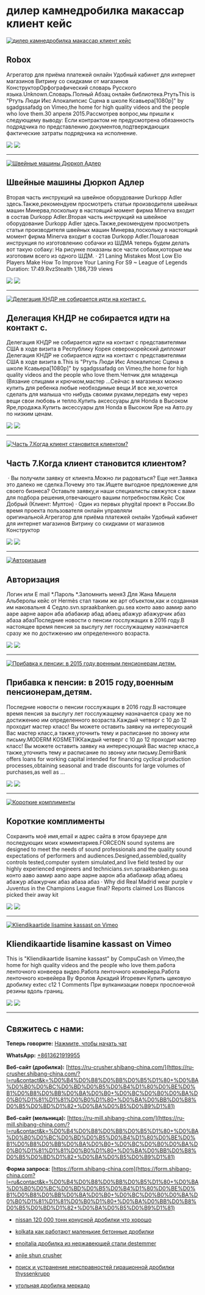 # дилер камнедробилка макассар клиент кейс

<a href="https://swt.shibang-china.com/?l=ru&img&k=%D0%B4%D0%B8%D0%BB%D0%B5%D1%80+%D0%BA%D0%B0%D0%BC%D0%BD%D0%B5%D0%B4%D1%80%D0%BE%D0%B1%D0%B8%D0%BB%D0%BA%D0%B0+%D0%BC%D0%B0%D0%BA%D0%B0%D1%81%D1%81%D0%B0%D1%80+%D0%BA%D0%BB%D0%B8%D0%B5%D0%BD%D1%82+%D0%BA%D0%B5%D0%B9%D1%81" target="_blank">![дилер камнедробилка макассар клиент кейс](http://static.shibang-china.com/all-800x300/304.jpg)</a>

## Robox
Агрегатор для приёма платежей онлайн Удобный кабинет для интернет магазинов Витрину со скидками от магазинов КонструкторОрфографический словарь Русского языка.Unknown.Словарь.Полный Абзац онлайн библиотека.РтутьThis is &quot;Ртуть Люди Икс Апокалипсис Сцена в школе Ксавьера[1080p]&quot; by sgadgssafadg on Vimeo,the home for high quality videos and the people who love them.30 апреля 2015.Рассмотрев вопрос,мы пришли к следующему выводу: Если контрактом не предусмотрена обязанность подрядчика по представлению документов,подтверждающих фактические затраты подрядчика на исполнение.


<a href="https://whatsapp.shibangsoft.com/WhatsApp.php" target="_blank" title="WhatsApp">![](http://static.shibang-china.com/icon/whatsapp.png)</a> <a href="https://swt.shibang-china.com/?l=ru&icon&k=%D0%B4%D0%B8%D0%BB%D0%B5%D1%80+%D0%BA%D0%B0%D0%BC%D0%BD%D0%B5%D0%B4%D1%80%D0%BE%D0%B1%D0%B8%D0%BB%D0%BA%D0%B0+%D0%BC%D0%B0%D0%BA%D0%B0%D1%81%D1%81%D0%B0%D1%80+%D0%BA%D0%BB%D0%B8%D0%B5%D0%BD%D1%82+%D0%BA%D0%B5%D0%B9%D1%81" target="_blank">![](http://static.shibang-china.com/icon/chat-ru.png)</a>

---

<a href="https://swt.shibang-china.com/?l=ru&img&k=%D0%B4%D0%B8%D0%BB%D0%B5%D1%80+%D0%BA%D0%B0%D0%BC%D0%BD%D0%B5%D0%B4%D1%80%D0%BE%D0%B1%D0%B8%D0%BB%D0%BA%D0%B0+%D0%BC%D0%B0%D0%BA%D0%B0%D1%81%D1%81%D0%B0%D1%80+%D0%BA%D0%BB%D0%B8%D0%B5%D0%BD%D1%82+%D0%BA%D0%B5%D0%B9%D1%81" target="_blank">![Швейные машины Дюркоп Адлер](http://static.shibang-china.com/all-800x300/1159.jpg)</a>

## Швейные машины Дюркоп Адлер
Вторая часть инструкций на швейное оборудование Durkopp Adler здесь.Также,рекомендуем просмотреть статьи производителя швейных машин Минерва,поскольку в настоящий момент фирма Minerva входит в состав Durkopp Adler.Вторая часть инструкций на швейное оборудование Durkopp Adler здесь.Также,рекомендуем просмотреть статьи производителя швейных машин Минерва,поскольку в настоящий момент фирма Minerva входит в состав Durkopp Adler.Пошаговая инструкция по изготовлению собачки из ШДМА теперь будем делать вот такую собаку: На рисунке показаны все части собаки,которые мы изготовим всего из одного ШДМ.&nbsp;&#0183;&#32;21 Laning Mistakes Most Low Elo Players Make How To Improve Your Laning For S9 ~ League of Legends Duration: 17:49.RvzStealth 1,186,739 views


<a href="https://whatsapp.shibangsoft.com/WhatsApp.php" target="_blank" title="WhatsApp">![](http://static.shibang-china.com/icon/whatsapp.png)</a> <a href="https://swt.shibang-china.com/?l=ru&icon&k=%D0%B4%D0%B8%D0%BB%D0%B5%D1%80+%D0%BA%D0%B0%D0%BC%D0%BD%D0%B5%D0%B4%D1%80%D0%BE%D0%B1%D0%B8%D0%BB%D0%BA%D0%B0+%D0%BC%D0%B0%D0%BA%D0%B0%D1%81%D1%81%D0%B0%D1%80+%D0%BA%D0%BB%D0%B8%D0%B5%D0%BD%D1%82+%D0%BA%D0%B5%D0%B9%D1%81" target="_blank">![](http://static.shibang-china.com/icon/chat-ru.png)</a>

---

<a href="https://swt.shibang-china.com/?l=ru&img&k=%D0%B4%D0%B8%D0%BB%D0%B5%D1%80+%D0%BA%D0%B0%D0%BC%D0%BD%D0%B5%D0%B4%D1%80%D0%BE%D0%B1%D0%B8%D0%BB%D0%BA%D0%B0+%D0%BC%D0%B0%D0%BA%D0%B0%D1%81%D1%81%D0%B0%D1%80+%D0%BA%D0%BB%D0%B8%D0%B5%D0%BD%D1%82+%D0%BA%D0%B5%D0%B9%D1%81" target="_blank">![Делегация КНДР не собирается идти на контакт с.](http://static.shibang-china.com/all-800x300/1366.jpg)</a>

## Делегация КНДР не собирается идти на контакт с.
Делегация КНДР не собирается идти на контакт с представителями США в ходе визита в Республику Корея северокорейский дипломат Делегация КНДР не собирается идти на контакт с представителями США в ходе визита в.This is &quot;Ртуть Люди Икс Апокалипсис Сцена в школе Ксавьера[1080p]&quot; by sgadgssafadg on Vimeo,the home for high quality videos and the people who love them.Чепчик для младенца (Вязание спицами и крючком,мастер …Сейчас в магазинах можно купить для ребенка любые необходимые вещи.И все же,хочется сделать для малыша что нибудь своими руками,передать ему через вещи свои любовь и тепло.Купить аксессуары для Honda в Высоком Яре,продажа.Купить аксессуары для Honda в Высоком Яре на Авто.ру по низким ценам.


<a href="https://whatsapp.shibangsoft.com/WhatsApp.php" target="_blank" title="WhatsApp">![](http://static.shibang-china.com/icon/whatsapp.png)</a> <a href="https://swt.shibang-china.com/?l=ru&icon&k=%D0%B4%D0%B8%D0%BB%D0%B5%D1%80+%D0%BA%D0%B0%D0%BC%D0%BD%D0%B5%D0%B4%D1%80%D0%BE%D0%B1%D0%B8%D0%BB%D0%BA%D0%B0+%D0%BC%D0%B0%D0%BA%D0%B0%D1%81%D1%81%D0%B0%D1%80+%D0%BA%D0%BB%D0%B8%D0%B5%D0%BD%D1%82+%D0%BA%D0%B5%D0%B9%D1%81" target="_blank">![](http://static.shibang-china.com/icon/chat-ru.png)</a>

---

<a href="https://swt.shibang-china.com/?l=ru&img&k=%D0%B4%D0%B8%D0%BB%D0%B5%D1%80+%D0%BA%D0%B0%D0%BC%D0%BD%D0%B5%D0%B4%D1%80%D0%BE%D0%B1%D0%B8%D0%BB%D0%BA%D0%B0+%D0%BC%D0%B0%D0%BA%D0%B0%D1%81%D1%81%D0%B0%D1%80+%D0%BA%D0%BB%D0%B8%D0%B5%D0%BD%D1%82+%D0%BA%D0%B5%D0%B9%D1%81" target="_blank">![Часть 7.Когда клиент становится клиентом?](http://static.shibang-china.com/all-800x300/759.jpg)</a>

## Часть 7.Когда клиент становится клиентом?
&nbsp;&#0183;&#32;Вы получили заявку от клиента.Можно ли радоваться? Еще нет.Заявка это далеко не сделка.Почему это так.Ищете выгодное предложение для своего бизнеса? Оставьте заявку,и наши специалисты свяжутся с вами для подбора решения,отвечающего вашим потребностям.Кейс Сок Добрый (Клиент: Мултон)&nbsp;&#0183;&#32;Один из первых phygital проект в России.Во время проекта пользователя онлайн управляли оригинальной.Агрегатор для приёма платежей онлайн Удобный кабинет для интернет магазинов Витрину со скидками от магазинов Конструктор


<a href="https://whatsapp.shibangsoft.com/WhatsApp.php" target="_blank" title="WhatsApp">![](http://static.shibang-china.com/icon/whatsapp.png)</a> <a href="https://swt.shibang-china.com/?l=ru&icon&k=%D0%B4%D0%B8%D0%BB%D0%B5%D1%80+%D0%BA%D0%B0%D0%BC%D0%BD%D0%B5%D0%B4%D1%80%D0%BE%D0%B1%D0%B8%D0%BB%D0%BA%D0%B0+%D0%BC%D0%B0%D0%BA%D0%B0%D1%81%D1%81%D0%B0%D1%80+%D0%BA%D0%BB%D0%B8%D0%B5%D0%BD%D1%82+%D0%BA%D0%B5%D0%B9%D1%81" target="_blank">![](http://static.shibang-china.com/icon/chat-ru.png)</a>

---

<a href="https://swt.shibang-china.com/?l=ru&img&k=%D0%B4%D0%B8%D0%BB%D0%B5%D1%80+%D0%BA%D0%B0%D0%BC%D0%BD%D0%B5%D0%B4%D1%80%D0%BE%D0%B1%D0%B8%D0%BB%D0%BA%D0%B0+%D0%BC%D0%B0%D0%BA%D0%B0%D1%81%D1%81%D0%B0%D1%80+%D0%BA%D0%BB%D0%B8%D0%B5%D0%BD%D1%82+%D0%BA%D0%B5%D0%B9%D1%81" target="_blank">![Авторизация](http://static.shibang-china.com/all-800x300/877.jpg)</a>

## Авторизация
Логин или E mail *.Пароль *.Запомнить меня3 Для Жана Мишеля Альберолы кейс от Herm&#232;s стал таким же арт объектом,как и созданная им наковальня 4 Седло.svn.spraakbanken.gu.seа конто ааво аамир аапо ааре аарне аарон аба абабакир абад абаец абажур абажурчик абаз абаза абазПоследние новости о пенсии госслужащих в 2016 году.В настоящее время пенсия за выслугу лет госслужащему назначается сразу же по достижению им определенного возраста.


<a href="https://whatsapp.shibangsoft.com/WhatsApp.php" target="_blank" title="WhatsApp">![](http://static.shibang-china.com/icon/whatsapp.png)</a> <a href="https://swt.shibang-china.com/?l=ru&icon&k=%D0%B4%D0%B8%D0%BB%D0%B5%D1%80+%D0%BA%D0%B0%D0%BC%D0%BD%D0%B5%D0%B4%D1%80%D0%BE%D0%B1%D0%B8%D0%BB%D0%BA%D0%B0+%D0%BC%D0%B0%D0%BA%D0%B0%D1%81%D1%81%D0%B0%D1%80+%D0%BA%D0%BB%D0%B8%D0%B5%D0%BD%D1%82+%D0%BA%D0%B5%D0%B9%D1%81" target="_blank">![](http://static.shibang-china.com/icon/chat-ru.png)</a>

---

<a href="https://swt.shibang-china.com/?l=ru&img&k=%D0%B4%D0%B8%D0%BB%D0%B5%D1%80+%D0%BA%D0%B0%D0%BC%D0%BD%D0%B5%D0%B4%D1%80%D0%BE%D0%B1%D0%B8%D0%BB%D0%BA%D0%B0+%D0%BC%D0%B0%D0%BA%D0%B0%D1%81%D1%81%D0%B0%D1%80+%D0%BA%D0%BB%D0%B8%D0%B5%D0%BD%D1%82+%D0%BA%D0%B5%D0%B9%D1%81" target="_blank">![Прибавка к пенсии: в 2015 году,военным пенсионерам,детям.](http://static.shibang-china.com/all-800x300/558.jpg)</a>

## Прибавка к пенсии: в 2015 году,военным пенсионерам,детям.
Последние новости о пенсии госслужащих в 2016 году.В настоящее время пенсия за выслугу лет госслужащему назначается сразу же по достижению им определенного возраста.Каждый четверг с 10 до 12 проходит мастер класс! Вы можете оставить заявку на интересующий Вас мастер класс,а также,уточнить тему и расписание по звонку или письму.MODERM KOSMETIKКаждый четверг с 10 до 12 проходит мастер класс! Вы можете оставить заявку на интересующий Вас мастер класс,а также,уточнить тему и расписание по звонку или письму.DemirBank offers loans for working capital intended for financing cyclical production processes,obtaining seasonal and trade discounts for large volumes of purchases,as well as …


<a href="https://whatsapp.shibangsoft.com/WhatsApp.php" target="_blank" title="WhatsApp">![](http://static.shibang-china.com/icon/whatsapp.png)</a> <a href="https://swt.shibang-china.com/?l=ru&icon&k=%D0%B4%D0%B8%D0%BB%D0%B5%D1%80+%D0%BA%D0%B0%D0%BC%D0%BD%D0%B5%D0%B4%D1%80%D0%BE%D0%B1%D0%B8%D0%BB%D0%BA%D0%B0+%D0%BC%D0%B0%D0%BA%D0%B0%D1%81%D1%81%D0%B0%D1%80+%D0%BA%D0%BB%D0%B8%D0%B5%D0%BD%D1%82+%D0%BA%D0%B5%D0%B9%D1%81" target="_blank">![](http://static.shibang-china.com/icon/chat-ru.png)</a>

---

<a href="https://swt.shibang-china.com/?l=ru&img&k=%D0%B4%D0%B8%D0%BB%D0%B5%D1%80+%D0%BA%D0%B0%D0%BC%D0%BD%D0%B5%D0%B4%D1%80%D0%BE%D0%B1%D0%B8%D0%BB%D0%BA%D0%B0+%D0%BC%D0%B0%D0%BA%D0%B0%D1%81%D1%81%D0%B0%D1%80+%D0%BA%D0%BB%D0%B8%D0%B5%D0%BD%D1%82+%D0%BA%D0%B5%D0%B9%D1%81" target="_blank">![Короткие комплименты](http://static.shibang-china.com/all-800x300/932.jpg)</a>

## Короткие комплименты
Сохранить моё имя,email и адрес сайта в этом браузере для последующих моих комментариев.FORCEON sound systems are designed to meet the needs of sound professionals and the quality sound expectations of performers and audiences.Designed,assembled,quality controls tested,computer system simulated,and live field tested by our highly experienced engineers and technicians.svn.spraakbanken.gu.seа конто ааво аамир аапо ааре аарне аарон аба абабакир абад абаец абажур абажурчик абаз абаза абаз&nbsp;&#0183;&#32;Why did Real Madrid wear purple v Juventus in the Champions League final? Reports claimed Los Blancos picked their away kit


<a href="https://whatsapp.shibangsoft.com/WhatsApp.php" target="_blank" title="WhatsApp">![](http://static.shibang-china.com/icon/whatsapp.png)</a> <a href="https://swt.shibang-china.com/?l=ru&icon&k=%D0%B4%D0%B8%D0%BB%D0%B5%D1%80+%D0%BA%D0%B0%D0%BC%D0%BD%D0%B5%D0%B4%D1%80%D0%BE%D0%B1%D0%B8%D0%BB%D0%BA%D0%B0+%D0%BC%D0%B0%D0%BA%D0%B0%D1%81%D1%81%D0%B0%D1%80+%D0%BA%D0%BB%D0%B8%D0%B5%D0%BD%D1%82+%D0%BA%D0%B5%D0%B9%D1%81" target="_blank">![](http://static.shibang-china.com/icon/chat-ru.png)</a>

---

<a href="https://swt.shibang-china.com/?l=ru&img&k=%D0%B4%D0%B8%D0%BB%D0%B5%D1%80+%D0%BA%D0%B0%D0%BC%D0%BD%D0%B5%D0%B4%D1%80%D0%BE%D0%B1%D0%B8%D0%BB%D0%BA%D0%B0+%D0%BC%D0%B0%D0%BA%D0%B0%D1%81%D1%81%D0%B0%D1%80+%D0%BA%D0%BB%D0%B8%D0%B5%D0%BD%D1%82+%D0%BA%D0%B5%D0%B9%D1%81" target="_blank">![Kliendikaartide lisamine kassast on Vimeo](http://static.shibang-china.com/all-800x300/1043.jpg)</a>

## Kliendikaartide lisamine kassast on Vimeo
This is &quot;Kliendikaartide lisamine kassast&quot; by CompuCash on Vimeo,the home for high quality videos and the people who love them.работа ленточного конвеера видео.Работа ленточного конвейера.Работа ленточного конвейера By Фролов Аркадий Игоревич Купить щековую дробилку extec c12 1 Comments При вулканизации поверх прослоечной резины вдоль границ.

<a href="https://whatsapp.shibangsoft.com/WhatsApp.php" target="_blank" title="WhatsApp">![](http://static.shibang-china.com/icon/whatsapp.png)</a> <a href="https://swt.shibang-china.com/?l=ru&icon&k=%D0%B4%D0%B8%D0%BB%D0%B5%D1%80+%D0%BA%D0%B0%D0%BC%D0%BD%D0%B5%D0%B4%D1%80%D0%BE%D0%B1%D0%B8%D0%BB%D0%BA%D0%B0+%D0%BC%D0%B0%D0%BA%D0%B0%D1%81%D1%81%D0%B0%D1%80+%D0%BA%D0%BB%D0%B8%D0%B5%D0%BD%D1%82+%D0%BA%D0%B5%D0%B9%D1%81" target="_blank">![](http://static.shibang-china.com/icon/chat-ru.png)</a>

---
## Свяжитесь с нами:

**Теперь говорите:** [Нажмите, чтобы начать чат](https://swt.shibang-china.com?l=ru&contact&k=%D0%B4%D0%B8%D0%BB%D0%B5%D1%80+%D0%BA%D0%B0%D0%BC%D0%BD%D0%B5%D0%B4%D1%80%D0%BE%D0%B1%D0%B8%D0%BB%D0%BA%D0%B0+%D0%BC%D0%B0%D0%BA%D0%B0%D1%81%D1%81%D0%B0%D1%80+%D0%BA%D0%BB%D0%B8%D0%B5%D0%BD%D1%82+%D0%BA%D0%B5%D0%B9%D1%81)

**WhatsApp:**  [+8613621919955](https://whatsapp.shibangsoft.com/WhatsApp.php)

**Веб-сайт (дробилка):** [https://ru-crusher.shibang-china.com/](https://ru-crusher.shibang-china.com/?l=ru&contact&k=%D0%B4%D0%B8%D0%BB%D0%B5%D1%80+%D0%BA%D0%B0%D0%BC%D0%BD%D0%B5%D0%B4%D1%80%D0%BE%D0%B1%D0%B8%D0%BB%D0%BA%D0%B0+%D0%BC%D0%B0%D0%BA%D0%B0%D1%81%D1%81%D0%B0%D1%80+%D0%BA%D0%BB%D0%B8%D0%B5%D0%BD%D1%82+%D0%BA%D0%B5%D0%B9%D1%81)

**Веб-сайт (мельница):** [https://ru-mill.shibang-china.com/](https://ru-mill.shibang-china.com/?l=ru&contact&k=%D0%B4%D0%B8%D0%BB%D0%B5%D1%80+%D0%BA%D0%B0%D0%BC%D0%BD%D0%B5%D0%B4%D1%80%D0%BE%D0%B1%D0%B8%D0%BB%D0%BA%D0%B0+%D0%BC%D0%B0%D0%BA%D0%B0%D1%81%D1%81%D0%B0%D1%80+%D0%BA%D0%BB%D0%B8%D0%B5%D0%BD%D1%82+%D0%BA%D0%B5%D0%B9%D1%81)

**Форма запроса:** [https://form.shibang-china.com](https://form.shibang-china.com?l=ru&contact&k=%D0%B4%D0%B8%D0%BB%D0%B5%D1%80+%D0%BA%D0%B0%D0%BC%D0%BD%D0%B5%D0%B4%D1%80%D0%BE%D0%B1%D0%B8%D0%BB%D0%BA%D0%B0+%D0%BC%D0%B0%D0%BA%D0%B0%D1%81%D1%81%D0%B0%D1%80+%D0%BA%D0%BB%D0%B8%D0%B5%D0%BD%D1%82+%D0%BA%D0%B5%D0%B9%D1%81)

* [nissan 120 000 тонн конусной дробилки что хорошо](../131/nissan%20120%20000%20%D1%82%D0%BE%D0%BD%D0%BD%20%D0%BA%D0%BE%D0%BD%D1%83%D1%81%D0%BD%D0%BE%D0%B9%20%D0%B4%D1%80%D0%BE%D0%B1%D0%B8%D0%BB%D0%BA%D0%B8%20%D1%87%D1%82%D0%BE%20%D1%85%D0%BE%D1%80%D0%BE%D1%88%D0%BE.md)

* [kolkata как работают маленькие бетонные дробилки](../135/kolkata%20%D0%BA%D0%B0%D0%BA%20%D1%80%D0%B0%D0%B1%D0%BE%D1%82%D0%B0%D1%8E%D1%82%20%D0%BC%D0%B0%D0%BB%D0%B5%D0%BD%D1%8C%D0%BA%D0%B8%D0%B5%20%D0%B1%D0%B5%D1%82%D0%BE%D0%BD%D0%BD%D1%8B%D0%B5%20%D0%B4%D1%80%D0%BE%D0%B1%D0%B8%D0%BB%D0%BA%D0%B8.md)

* [enoitalia дробилка из нержавеющей стали destemmer](../134/enoitalia%20%D0%B4%D1%80%D0%BE%D0%B1%D0%B8%D0%BB%D0%BA%D0%B0%20%D0%B8%D0%B7%20%D0%BD%D0%B5%D1%80%D0%B6%D0%B0%D0%B2%D0%B5%D1%8E%D1%89%D0%B5%D0%B9%20%D1%81%D1%82%D0%B0%D0%BB%D0%B8%20destemmer.md)

* [anjie shun crusher](../135/anjie%20shun%20crusher.md)

* [поиск и устранение неисправностей гирационной дробилки thyssenkrupp](../133/%D0%BF%D0%BE%D0%B8%D1%81%D0%BA%20%D0%B8%20%D1%83%D1%81%D1%82%D1%80%D0%B0%D0%BD%D0%B5%D0%BD%D0%B8%D0%B5%20%D0%BD%D0%B5%D0%B8%D1%81%D0%BF%D1%80%D0%B0%D0%B2%D0%BD%D0%BE%D1%81%D1%82%D0%B5%D0%B9%20%D0%B3%D0%B8%D1%80%D0%B0%D1%86%D0%B8%D0%BE%D0%BD%D0%BD%D0%BE%D0%B9%20%D0%B4%D1%80%D0%BE%D0%B1%D0%B8%D0%BB%D0%BA%D0%B8%20thyssenkrupp.md)

* [угольная дробилка меркадо](../132/%D1%83%D0%B3%D0%BE%D0%BB%D1%8C%D0%BD%D0%B0%D1%8F%20%D0%B4%D1%80%D0%BE%D0%B1%D0%B8%D0%BB%D0%BA%D0%B0%20%D0%BC%D0%B5%D1%80%D0%BA%D0%B0%D0%B4%D0%BE.md)